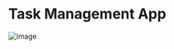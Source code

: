 # Task Management App
![image](https://github.com/Dagmawi-22/task-mgt/assets/109204719/a57057d3-1f94-4696-ac7f-4ecc22a07611)

